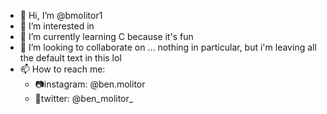 - 👋 Hi, I’m @bmolitor1
- 👀 I’m interested in 
- 🌱 I’m currently learning C because it's fun
- 💞️ I’m looking to collaborate on ... nothing in particular, but i'm leaving all the default text in this lol
- 📫 How to reach me:
  - 📷instagram: @ben.molitor
  - 🦜twitter: @ben_molitor_

<!---
bmolitor1/bmolitor1 is a ✨ special ✨ repository because its `README.md` (this file) appears on your GitHub profile.
You can click the Preview link to take a look at your changes.
--->
